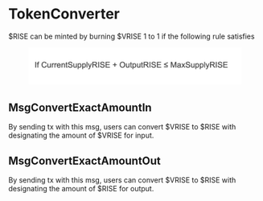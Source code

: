 # TokenConverter

$RISE can be minted by burning $VRISE 1 to 1 if the following rule satisfies

<figure><img src="../../.gitbook/assets/Screenshot 2024-05-24 at 15.36.50.png" alt="" width="563"><figcaption></figcaption></figure>

## MsgConvertExactAmountIn

By sending tx with this msg, users can convert $VRISE to $RISE with designating the amount of $VRISE for input.

## MsgConvertExactAmountOut

By sending tx with this msg, users can convert $VRISE to $RISE with designating the amount of $RISE for output.

